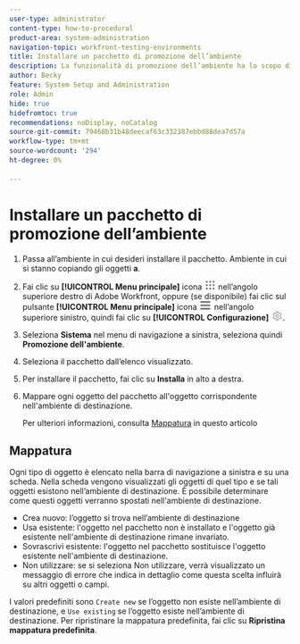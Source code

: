```yaml
---
user-type: administrator
content-type: how-to-procedural
product-area: system-administration
navigation-topic: workfront-testing-environments
title: Installare un pacchetto di promozione dell’ambiente
description: La funzionalità di promozione dell’ambiente ha lo scopo di consentire lo spostamento di oggetti correlati alla configurazione da un ambiente all’altro. Scopri come installare un pacchetto di promozione dell’ambiente in un ambiente di destinazione.
author: Becky
feature: System Setup and Administration
role: Admin
hide: true
hidefromtoc: true
recommendations: noDisplay, noCatalog
source-git-commit: 79468b31b48deecaf63c332387ebbd88dea7d57a
workflow-type: tm+mt
source-wordcount: '294'
ht-degree: 0%

---
```


# Installare un pacchetto di promozione dell’ambiente


1. Passa all’ambiente in cui desideri installare il pacchetto. Ambiente in cui si stanno copiando gli oggetti **a**.
1. Fai clic su **[!UICONTROL Menu principale]** icona ![Menu principale](/help/_includes/assets/main-menu-icon.png) nell’angolo superiore destro di Adobe Workfront, oppure (se disponibile) fai clic sul pulsante **[!UICONTROL Menu principale]** icona ![Menu principale](/help/_includes/assets/main-menu-icon-left-nav.png) nell’angolo superiore sinistro, quindi fai clic su **[!UICONTROL Configurazione]** ![Icona Configurazione](/help/_includes/assets/gear-icon-setup.png).
1. Seleziona **Sistema** nel menu di navigazione a sinistra, seleziona quindi **Promozione dell&#39;ambiente**.
1. Seleziona il pacchetto dall’elenco visualizzato.
1. Per installare il pacchetto, fai clic su **Installa** in alto a destra.
1. Mappare ogni oggetto del pacchetto all&#39;oggetto corrispondente nell&#39;ambiente di destinazione.

   Per ulteriori informazioni, consulta [Mappatura](#mapping) in questo articolo


## Mappatura

Ogni tipo di oggetto è elencato nella barra di navigazione a sinistra e su una scheda. Nella scheda vengono visualizzati gli oggetti di quel tipo e se tali oggetti esistono nell’ambiente di destinazione. È possibile determinare come questi oggetti verranno spostati nell&#39;ambiente di destinazione.

* Crea nuovo: l’oggetto si trova nell’ambiente di destinazione
* Usa esistente: l&#39;oggetto nel pacchetto non è installato e l&#39;oggetto già esistente nell&#39;ambiente di destinazione rimane invariato.
* Sovrascrivi esistente: l&#39;oggetto nel pacchetto sostituisce l&#39;oggetto esistente nell&#39;ambiente di destinazione.
* Non utilizzare: se si seleziona Non utilizzare, verrà visualizzato un messaggio di errore che indica in dettaglio come questa scelta influirà su altri oggetti o campi.

I valori predefiniti sono `Create new` se l’oggetto non esiste nell’ambiente di destinazione, e `Use existing` se l’oggetto esiste nell’ambiente di destinazione. Per ripristinare la mappatura predefinita, fai clic su **Ripristina mappatura predefinita**.



<!--
## Collisions

A collision occurs when <!--???--.

In Workfront, a potential collision is marked with a blue dot. You can select 

You can select whether to show all package contents, or collisions only.
-->

